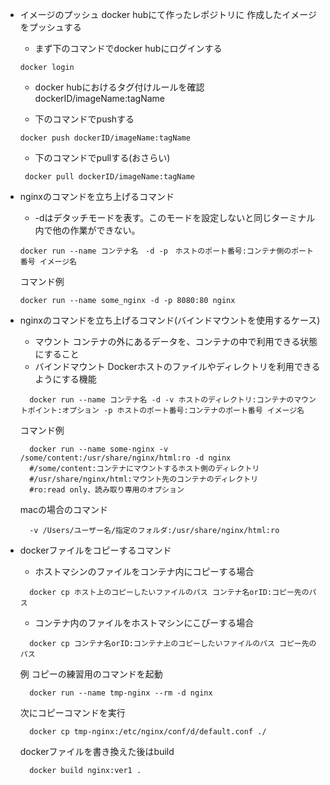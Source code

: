 - イメージのプッシュ
docker hubにて作ったレポジトリに
作成したイメージをプッシュする

  - まず下のコマンドでdocker hubにログインする
  ```
  docker login
  ```
  - docker hubにおけるタグ付けルールを確認
  dockerID/imageName:tagName

  - 下のコマンドでpushする
  ```
  docker push dockerID/imageName:tagName
  ```

  - 下のコマンドでpullする(おさらい)
  ```
   docker pull dockerID/imageName:tagName
  ```

- nginxのコマンドを立ち上げるコマンド
  - -dはデタッチモードを表す。このモードを設定しないと同じターミナル内で他の作業ができない。
  ```
  docker run --name コンテナ名　-d -p　ホストのポート番号:コンテナ側のポート番号 イメージ名
  ```
  コマンド例
  ```
  docker run --name some_nginx -d -p 8080:80 nginx
  ```

- nginxのコマンドを立ち上げるコマンド(バインドマウントを使用するケース)
  - マウント
    コンテナの外にあるデータを、コンテナの中で利用できる状態にすること
  - バインドマウント
    Dockerホストのファイルやディレクトリを利用できるようにする機能
  ```
    docker run --name コンテナ名 -d -v ホストのディレクトリ:コンテナのマウントポイント:オプション -p ホストのポート番号:コンテナのポート番号 イメージ名
  ```

  コマンド例
  ```
    docker run --name some-nginx -v /some/content:/usr/share/nginx/html:ro -d nginx
    #/some/content:コンテナにマウントするホスト側のディレクトリ
    #/usr/share/nginx/html:マウント先のコンテナのディレクトリ
    #ro:read only、読み取り専用のオプション
  ```

  macの場合のコマンド
  ```
    -v /Users/ユーザー名/指定のフォルダ:/usr/share/nginx/html:ro
  ```

- dockerファイルをコピーするコマンド
   - ホストマシンのファイルをコンテナ内にコピーする場合
  ```
    docker cp ホスト上のコピーしたいファイルのパス コンテナ名orID:コピー先のパス
  ```
   - コンテナ内のファイルをホストマシンにこぴーする場合
  ```
    docker cp コンテナ名orID:コンテナ上のコピーしたいファイルのパス コピー先のパス
  ```

    例
    コピーの練習用のコマンドを起動
    ```
      docker run --name tmp-nginx --rm -d nginx
    ```
    次にコピーコマンドを実行
    ```
      docker cp tmp-nginx:/etc/nginx/conf/d/default.conf ./
    ```
    dockerファイルを書き換えた後はbuild

    ```
      docker build nginx:ver1 .
    ```
